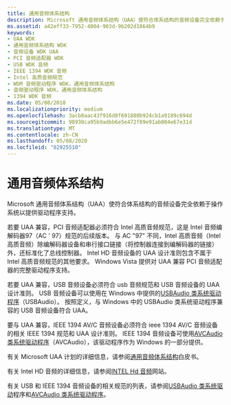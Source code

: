 ```yaml
---
title: 通用音频体系结构
description: Microsoft 通用音频体系结构（UAA）使符合体系结构的音频设备完全依赖于操作系统以提供驱动程序支持。
ms.assetid: a42eff33-7952-4004-903d-9b202d1864b9
keywords:
- UAA WDK
- 通用音频体系结构 WDK
- 音频设备 WDK UAA
- PCI 音频适配器 WDK
- USB WDK 音频
- IEEE 1394 WDK 音频
- Intel 高质音频规范
- WDM 音频驱动程序 WDK，通用音频体系结构
- 音频驱动程序 WDK，通用音频体系结构
- 1394 WDK 音频
ms.date: 05/08/2018
ms.localizationpriority: medium
ms.openlocfilehash: 3acb8aac43f916d8f691880b924cb1a9189c694d
ms.sourcegitcommit: 98930ca95b9adbb6e5e472f89e91ab084e67e31d
ms.translationtype: MT
ms.contentlocale: zh-CN
ms.lasthandoff: 05/08/2020
ms.locfileid: "82925510"
---
```

# <a name="universal-audio-architecture"></a>通用音频体系结构

Microsoft 通用音频体系结构（UAA）使符合体系结构的音频设备完全依赖于操作系统以提供驱动程序支持。

若要 UAA 兼容，PCI 音频适配器必须符合 Intel 高质音频规范，这是 Intel 音频编解码器97（AC ' 97）规范的后续版本。 与 AC "97" 不同，Intel 高质音频（Intel 高质音频）除编解码器设备和串行接口链接（将控制器连接到编解码器的链接）外，还标准化了总线控制器。 Intel HD 音频设备的 UAA 设计准则包含不属于 Intel 高质音频规范的其他要求。 Windows Vista 提供对 UAA 兼容 PCI 音频适配器的完整驱动程序支持。

若要 UAA 兼容，USB 音频设备必须符合 usb 音频规范和 USB 音频设备的 UAA 设计准则。 USB 音频设备可以使用在 Windows 中提供的[USBAudio 类系统驱动程序](kernel-mode-wdm-audio-components.md#usbaudio_class_system_driver)（USBAudio）。 按照定义，与 Windows 中的 USBAudio 类系统驱动程序兼容的 USB 音频设备符合 UAA。

要与 UAA 兼容，IEEE 1394 AV/C 音频设备必须符合 ieee 1394 AV/C 音频设备的相关 IEEE 1394 规范和 UAA 设计准则。 IEEE 1394 音频设备可使用[AVCAudio 类系统驱动程序](kernel-mode-wdm-audio-components.md#avcaudio_class_system_driver)（AVCAudio），该驱动程序作为 Windows 的一部分提供。

有关 Microsoft UAA 计划的详细信息，请参阅[通用音频体系结构](https://docs.microsoft.com/previous-versions/windows/hardware/design/dn640534(v=vs.85))白皮书。

有关 Intel HD 音频的详细信息，请参阅[INTEL Hd 音频](https://www.intel.com/content/www/us/en/standards/intel-standards-and-initiatives.html)网站。

有关 USB 和 IEEE 1394 音频设备的相关规范的列表，请参阅[USBAudio 类系统驱动](kernel-mode-wdm-audio-components.md#usbaudio_class_system_driver)程序和[AVCAudio 类系统驱动程序](kernel-mode-wdm-audio-components.md#avcaudio_class_system_driver)。

